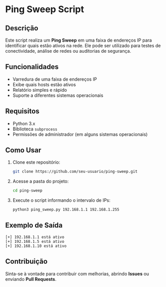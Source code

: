 # Ping Sweep Script

## Descrição
Este script realiza um **Ping Sweep** em uma faixa de endereços IP para identificar quais estão ativos na rede. Ele pode ser utilizado para testes de conectividade, análise de redes ou auditorias de segurança.

## Funcionalidades
- Varredura de uma faixa de endereços IP
- Exibe quais hosts estão ativos
- Relatório simples e rápido
- Suporte a diferentes sistemas operacionais

## Requisitos
- Python 3.x
- Biblioteca `subprocess`
- Permissões de administrador (em alguns sistemas operacionais)

## Como Usar
1. Clone este repositório:
   ```sh
   git clone https://github.com/seu-usuario/ping-sweep.git
   ```
2. Acesse a pasta do projeto:
   ```sh
   cd ping-sweep
   ```
3. Execute o script informando o intervalo de IPs:
   ```sh
   python3 ping_sweep.py 192.168.1.1 192.168.1.255
   ```

## Exemplo de Saída
```
[+] 192.168.1.1 está ativo
[+] 192.168.1.5 está ativo
[+] 192.168.1.10 está ativo
```

## Contribuição
Sinta-se à vontade para contribuir com melhorias, abrindo **Issues** ou enviando **Pull Requests**.

